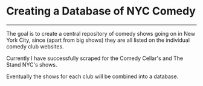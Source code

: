# Creating a Database of NYC Comedy
***

The goal is to create a central repository of comedy shows going on in New York City, since (apart from big shows) they are all listed on the individual comedy club websites.

Currently I have successfully scraped for the Comedy Cellar's and The Stand NYC's shows.

Eventually the shows for each club will be combined into a database.
